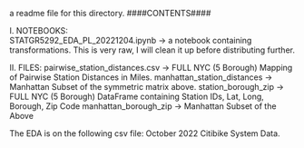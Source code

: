 a readme file for this directory.
####CONTENTS####

I. NOTEBOOKS:  
STATGR5292_EDA_PL_20221204.ipynb -> a notebook containing transformations. This is very raw, I will clean it up before distributing further.

II. FILES:
pairwise_station_distances.csv -> FULL NYC (5 Borough) Mapping of Pairwise Station Distances in Miles.
manhattan_station_distances -> Manhattan Subset of the symmetric matrix above.
station_borough_zip -> FULL NYC (5 Borough) DataFrame containing Station IDs, Lat, Long, Borough, Zip Code
manhattan_borough_zip -> Manhattan Subset of the Above

The EDA is on the following csv file: October 2022 Citibike System Data.
